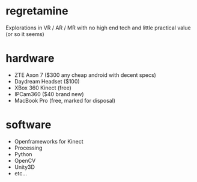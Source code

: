 # regretamine
Explorations in VR / AR / MR with no high end tech and little practical value (or so it seems)

# hardware
 - ZTE Axon 7 ($300 any cheap android with decent specs)
 - Daydream Headset ($100)
 - XBox 360 Kinect (free)
 - IPCam360 ($40 brand new)
 - MacBook Pro (free, marked for disposal)

# software
- Openframeworks for Kinect
- Processing
- Python
- OpenCV
- Unity3D
- etc...
